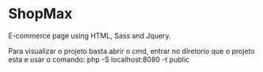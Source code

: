 # ShopMax
E-commerce page using HTML, Sass and Jquery.

Para visualizar o projeto basta abrir o cmd, entrar no diretorio que o projeto esta e usar o comando: php -S localhost:8080 -t public
